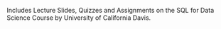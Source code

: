 Includes Lecture Slides, Quizzes and Assignments on the SQL for Data Science Course by University of California Davis.